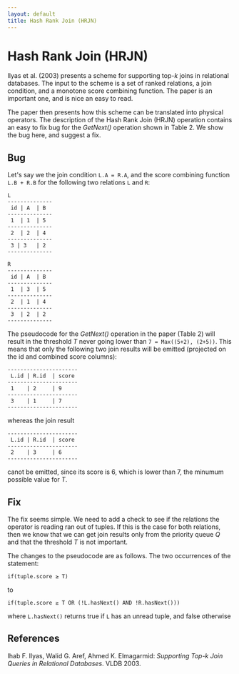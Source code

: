 ```yaml
---
layout: default
title: Hash Rank Join (HRJN)
---
```

# Hash Rank Join (HRJN)
Ilyas et al. (2003) presents a scheme for supporting top-_k_ joins in relational databases. The input to the scheme is a set of ranked relations, a join condition, and a monotone score combining function. The paper is an important one, and is nice an easy to read.

The paper then presents how this scheme can be translated into physical operators. The description of the Hash Rank Join (HRJN) operation contains an easy to fix bug for the _GetNext()_ operation shown in Table 2. We show the bug here, and suggest a fix.


## Bug
Let's say we the join condition `L.A = R.A`, and the score combining function `L.B + R.B` for the following two relations `L` and `R`:


    L
    --------------
     id | A  | B
    --------------
     1  | 1  | 5
    --------------
     2  | 2  | 4
    --------------
     3 | 3   | 2
    --------------

    R
    --------------
     id | A  | B
    --------------
     1  | 3  | 5
    --------------
     2  | 1  | 4
    --------------
     3  | 2  | 2
    --------------


    
The pseudocode for the _GetNext()_ operation in the paper (Table 2) will result in the threshold _T_ never going lower than `7 = Max((5+2), (2+5))`. This means that only the following two join results will be emitted (projected on the id and combined score columns):

    ----------------------
     L.id | R.id  | score
    ----------------------
     1    | 2     | 9
    ----------------------
     3    | 1     | 7
    ----------------------
    
whereas the join result

    ----------------------
     L.id | R.id  | score
    ----------------------
     2    | 3     | 6
    ----------------------
canot be emitted, since its score is 6, which is lower than 7, the minumum possible value for _T_.

## Fix
The fix seems simple. We need to add a check to see if the relations the operator is reading ran out of tuples. If this is the case for both relations, then we know that we can get join results only from the priority queue _Q_ and that the threshold _T_ is not important.

The changes to the pseudocode are as follows. The two occurrences of the statement:

    if(tuple.score ≥ T)
to

    if(tuple.score ≥ T OR (!L.hasNext() AND !R.hasNext()))
    
where `L.hasNext()` returns true if `L` has an unread tuple, and false otherwise

## References

Ihab F. Ilyas, Walid G. Aref, Ahmed K. Elmagarmid: _Supporting Top-k Join Queries in Relational Databases_. VLDB 2003.


